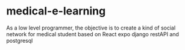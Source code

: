 # medical-e-learning
As a low level programmer, the objective is to create a kind of social network for medical student based on  React expo django restAPI and postgresql
